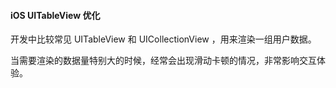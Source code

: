 #### iOS UITableView 优化

开发中比较常见 UITableView 和 UICollectionView ，用来渲染一组用户数据。

当需要渲染的数据量特别大的时候，经常会出现滑动卡顿的情况，非常影响交互体验。